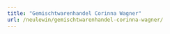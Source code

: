 ```yaml
---
title: "Gemischtwarenhandel Corinna Wagner"
url: /neulewin/gemischtwarenhandel-corinna-wagner/
---
```

